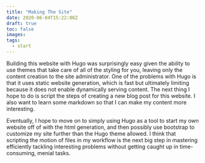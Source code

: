 ```yaml
---
title: "Making The Site"
date: 2020-06-04T15:22:08Z
draft: true
toc: false
images:
tags:
  - start
---
```


Building this website with Hugo was surprisingly easy given the ability to use themes that take care of all of the styling for you, leaving only the content creation to the site administrator. One of the problems with Hugo is that it uses static website generation, which is fast but ultimately limiting because it does not enable dynamically serving content. The next thing I hope to do is script the steps of creating a new blog post for this website. I also want to learn some markdown so that I can make my content more interesting.

Eventually, I hope to move on to simply using Hugo as a tool to start my own website off of with the html generation, and then possibly use bootstrap to customize my site further than the Hugo theme allowed. I think that scripting the motion of files in my workflow is the next big step in mastering efficiently tackling interesting problems without getting caught up in time-consuming, menial tasks.
